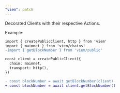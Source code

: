 ```yaml
---
"viem": patch
---
```


Decorated Clients with their respective Actions.

Example:

```diff
import { createPublicClient, http } from 'viem'
import { mainnet } from 'viem/chains'
-import { getBlockNumber } from 'viem/public'

const client = createPublicClient({
  chain: mainnet,
  transport: http(),
})

- const blockNumber = await getBlockNumber(client)
+ const blockNumber = await client.getBlockNumber()
```